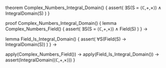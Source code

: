 theorem Complex_Numbers_Integral_Domain() {
  assert(
    ∃S(S = ⟨ℂ,+,×⟩) ∧ IntegralDomain(S)
  )
}

proof Complex_Numbers_Integral_Domain() {
  lemma Complex_Numbers_Field() {
    assert(
      ∃S(S = ⟨ℂ,+,×⟩) ∧ Field(S)
    )
  } →
  
  lemma Field_Is_Integral_Domain() {
    assert(
      ∀S(Field(S) → IntegralDomain(S))
    )
  } →
  
  apply(Complex_Numbers_Field()) →
  apply(Field_Is_Integral_Domain()) →
  assert(IntegralDomain(⟨ℂ,+,×⟩))
}